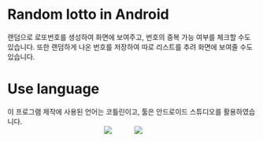 # Random lotto in Android

랜덤으로 로또번호를 생성하여 화면에 보여주고, 번호의 중복 가능 여부를 체크할 수도 있습니다. 또한 랜덤하게 나온 번호를 저장하여 따로 리스트를 추려 화면에 보여줄 수도 있습니다.

# Use language

이 프로그램 제작에 사용된 언어는 코틀린이고, 툴은 안드로이드 스튜디오를 활용하였습니다. <br>
              <img src="https://img.shields.io/badge/kotlin-b9d8e7?style=flat&logo=kotlin&logoColor=0099a4"/>
   <img src="https://img.shields.io/badge/Android Studio-6cdcb3?style=flat&logo=Android Studio&logoColor=008080"/>

